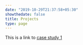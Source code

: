 ```yaml
---
date: "2019-10-29T21:37:58+05:30"
showthedate: false
title: Projects
type: page
---
```


This is a link to [case study 1](/portfolio/case_study_SUS)